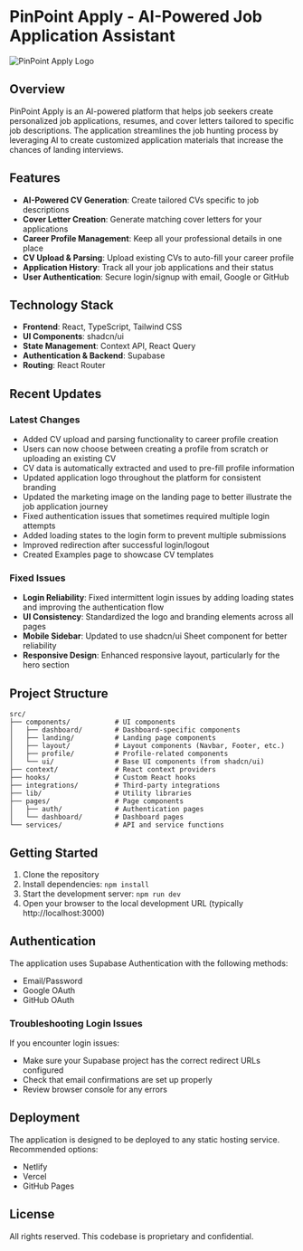 
# PinPoint Apply - AI-Powered Job Application Assistant

![PinPoint Apply Logo](/lovable-uploads/6760be0d-efdd-46aa-b7de-c33b7bc0fe59.png)

## Overview

PinPoint Apply is an AI-powered platform that helps job seekers create personalized job applications, resumes, and cover letters tailored to specific job descriptions. The application streamlines the job hunting process by leveraging AI to create customized application materials that increase the chances of landing interviews.

## Features

- **AI-Powered CV Generation**: Create tailored CVs specific to job descriptions
- **Cover Letter Creation**: Generate matching cover letters for your applications
- **Career Profile Management**: Keep all your professional details in one place
- **CV Upload & Parsing**: Upload existing CVs to auto-fill your career profile
- **Application History**: Track all your job applications and their status
- **User Authentication**: Secure login/signup with email, Google or GitHub

## Technology Stack

- **Frontend**: React, TypeScript, Tailwind CSS
- **UI Components**: shadcn/ui
- **State Management**: Context API, React Query
- **Authentication & Backend**: Supabase
- **Routing**: React Router

## Recent Updates

### Latest Changes

- Added CV upload and parsing functionality to career profile creation
- Users can now choose between creating a profile from scratch or uploading an existing CV
- CV data is automatically extracted and used to pre-fill profile information
- Updated application logo throughout the platform for consistent branding
- Updated the marketing image on the landing page to better illustrate the job application journey
- Fixed authentication issues that sometimes required multiple login attempts
- Added loading states to the login form to prevent multiple submissions
- Improved redirection after successful login/logout
- Created Examples page to showcase CV templates

### Fixed Issues

- **Login Reliability**: Fixed intermittent login issues by adding loading states and improving the authentication flow
- **UI Consistency**: Standardized the logo and branding elements across all pages
- **Mobile Sidebar**: Updated to use shadcn/ui Sheet component for better reliability
- **Responsive Design**: Enhanced responsive layout, particularly for the hero section

## Project Structure

```
src/
├── components/           # UI components
│   ├── dashboard/        # Dashboard-specific components
│   ├── landing/          # Landing page components
│   ├── layout/           # Layout components (Navbar, Footer, etc.)
│   ├── profile/          # Profile-related components
│   └── ui/               # Base UI components (from shadcn/ui)
├── context/              # React context providers
├── hooks/                # Custom React hooks
├── integrations/         # Third-party integrations
├── lib/                  # Utility libraries
├── pages/                # Page components
│   ├── auth/             # Authentication pages
│   └── dashboard/        # Dashboard pages
└── services/             # API and service functions
```

## Getting Started

1. Clone the repository
2. Install dependencies: `npm install`
3. Start the development server: `npm run dev`
4. Open your browser to the local development URL (typically http://localhost:3000)

## Authentication

The application uses Supabase Authentication with the following methods:
- Email/Password
- Google OAuth
- GitHub OAuth

### Troubleshooting Login Issues

If you encounter login issues:
- Make sure your Supabase project has the correct redirect URLs configured
- Check that email confirmations are set up properly
- Review browser console for any errors

## Deployment

The application is designed to be deployed to any static hosting service. Recommended options:
- Netlify
- Vercel
- GitHub Pages

## License

All rights reserved. This codebase is proprietary and confidential.
